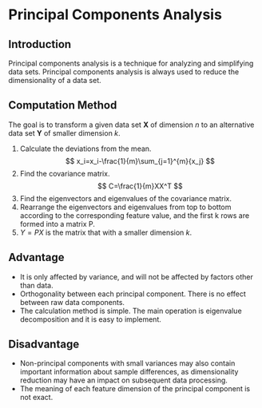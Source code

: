 # Principal Components Analysis

## Introduction

Principal components analysis is a technique for analyzing and simplifying data sets. Principal components analysis is always used to reduce the dimensionality of a data set.

## Computation Method

The goal is to transform a given data set **X** of dimension $n$ to an alternative data set **Y** of smaller dimension $k$.

1. Calculate the deviations from the mean.
   $$ x_i=x_i-\frac{1}{m}\sum_{j=1}^{m}{x_j} $$
2. Find the covariance matrix.
   $$ C=\frac{1}{m}XX^T $$
3. Find the eigenvectors and eigenvalues of the covariance matrix.
4. Rearrange the eigenvectors and eigenvalues from top to bottom according to the corresponding feature value, and the first k rows are formed into a matrix P.
5. $Y=PX$ is the matrix that with a smaller dimension $k$.

## Advantage

- It is only affected by variance, and will not be affected by factors other than data.
- Orthogonality between each principal component. There is no effect between raw data components.
- The calculation method is simple. The main operation is eigenvalue decomposition and it is easy to implement.

## Disadvantage

- Non-principal components with small variances may also contain important information about sample differences, as dimensionality reduction may have an impact on subsequent data processing.
- The meaning of each feature dimension of the principal component is not exact.